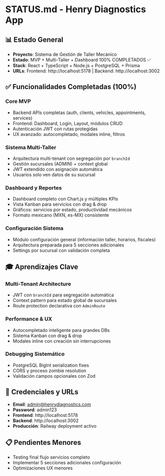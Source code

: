 # STATUS.md - Henry Diagnostics App

## 📊 Estado General
- **Proyecto**: Sistema de Gestión de Taller Mecánico
- **Estado**: MVP + Multi-Taller + Dashboard 100% COMPLETADOS ✅
- **Stack**: React + TypeScript + Node.js + PostgreSQL + Prisma
- **URLs**: Frontend: http://localhost:5178 | Backend: http://localhost:3002

## ✅ Funcionalidades Completadas (100%)

### Core MVP
- Backend APIs completas (auth, clients, vehicles, appointments, services)
- Frontend: Dashboard, Login, Layout, módulos CRUD
- Autenticación JWT con rutas protegidas
- UX avanzado: autocompletado, modales inline, filtros

### Sistema Multi-Taller
- Arquitectura multi-tenant con segregación por `branchId`
- Gestión sucursales (ADMIN) + context global
- JWT extendido con asignación automática
- Usuarios solo ven datos de su sucursal

### Dashboard y Reportes
- Dashboard completo con Chart.js y múltiples KPIs
- Vista Kanban para servicios con drag & drop
- Gráficos: servicios por estado, productividad mecánicos
- Formato mexicano (MXN, es-MX) consistente

### Configuración Sistema
- Módulo configuración general (información taller, horarios, fiscales)
- Arquitectura preparada para 5 secciones adicionales
- Settings por sucursal con validación completa

## 🎓 Aprendizajes Clave

### Multi-Tenant Architecture
- JWT con `branchId` para segregación automática
- Context pattern para estado global de sucursales
- Route protection declarativa con `AdminRoute`

### Performance & UX
- Autocompletado inteligente para grandes DBs
- Sistema Kanban con drag & drop
- Modales inline con creación sin interrupciones

### Debugging Sistemático
- PostgreSQL BigInt serialization fixes
- CORS y proceso zombie resolution
- Validación campos opcionales con Zod

## 🚀 Credenciales y URLs
- **Email**: admin@henrydiagnostics.com
- **Password**: admin123
- **Frontend**: http://localhost:5178
- **Backend**: http://localhost:3002
- **Producción**: Railway deployment activo

## 📋 Pendientes Menores
- Testing final flujo servicios completo
- Implementar 5 secciones adicionales configuración
- Optimizaciones UX menores

